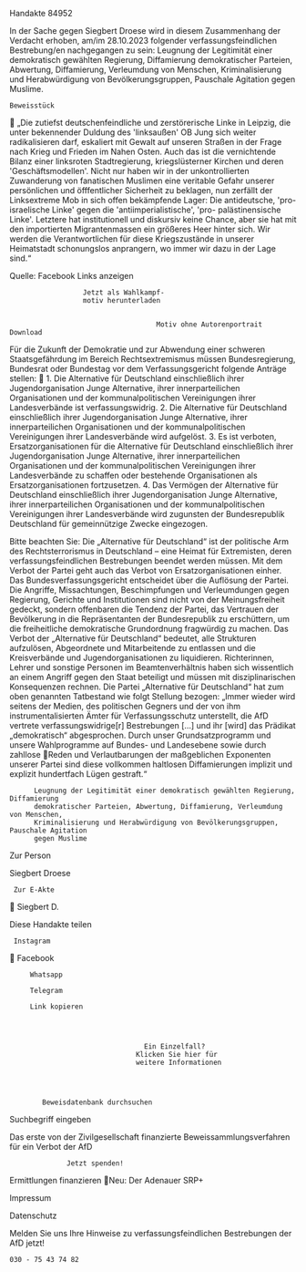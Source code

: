 Handakte 84952

In der Sache gegen Siegbert Droese wird in diesem Zusammenhang der Verdacht
erhoben, am/im 28.10.2023 folgender verfassungsfeindlichen Bestrebung/en
nachgegangen zu sein: Leugnung der Legitimität einer demokratisch gewählten
Regierung, Diffamierung demokratischer Parteien, Abwertung, Diffamierung,
Verleumdung von Menschen, Kriminalisierung und Herabwürdigung von
Bevölkerungsgruppen, Pauschale Agitation gegen Muslime.




    Beweisstück
             „Die zutiefst deutschenfeindliche und zerstörerische Linke in Leipzig, die
             unter bekennender Duldung des 'linksaußen' OB Jung sich weiter
             radikalisieren darf, eskaliert mit Gewalt auf unseren Straßen in der Frage
             nach Krieg und Frieden im Nahen Osten. Auch das ist die vernichtende
             Bilanz einer linksroten Stadtregierung, kriegslüsterner Kirchen und
             deren 'Geschäftsmodellen'. Nicht nur haben wir in der unkontrollierten
             Zuwanderung von fanatischen Muslimen eine veritable Gefahr unserer
             persönlichen und öfffentlicher Sicherheit zu beklagen, nun zerfällt der
             Linksextreme Mob in sich offen bekämpfende Lager: Die antideutsche,
             'pro-israelische Linke' gegen die 'antiimperialistische', 'pro-
             palästinensische Linke'. Letztere hat institutionell und diskursiv keine
             Chance, aber sie hat mit den importierten Migrantenmassen ein größeres
             Heer hinter sich. Wir werden die Verantwortlichen für diese
             Kriegszustände in unserer Heimatstadt schonungslos anprangern, wo
             immer wir dazu in der Lage sind.“



Quelle:
Facebook
Links anzeigen




                      Jetzt als Wahlkampf-
                      motiv herunterladen


                                        Motiv ohne Autorenportrait          Download




Für die Zukunft der Demokratie und zur Abwendung einer schweren
Staatsgefährdung im Bereich Rechtsextremismus müssen Bundesregierung,
Bundesrat oder Bundestag vor dem Verfassungsgericht folgende Anträge stellen:
   1. Die Alternative für Deutschland einschließlich ihrer Jugendorganisation
      Junge Alternative, ihrer innerparteilichen Organisationen und der
      kommunalpolitischen Vereinigungen ihrer Landesverbände ist
      verfassungswidrig.
   2. Die Alternative für Deutschland einschließlich ihrer Jugendorganisation
      Junge Alternative, ihrer innerparteilichen Organisationen und der
      kommunalpolitischen Vereinigungen ihrer Landesverbände wird aufgelöst.
   3. Es ist verboten, Ersatzorganisationen für die Alternative für Deutschland
      einschließlich ihrer Jugendorganisation Junge Alternative, ihrer
      innerparteilichen Organisationen und der kommunalpolitischen
      Vereinigungen ihrer Landesverbände zu schaffen oder bestehende
      Organisationen als Ersatzorganisationen fortzusetzen.
   4. Das Vermögen der Alternative für Deutschland einschließlich ihrer
      Jugendorganisation Junge Alternative, ihrer innerparteilichen Organisationen
      und der kommunalpolitischen Vereinigungen ihrer Landesverbände wird
      zugunsten der Bundesrepublik Deutschland für gemeinnützige Zwecke
      eingezogen.



Bitte beachten Sie: Die „Alternative für Deutschland“ ist der politische Arm des Rechtsterrorismus in
Deutschland – eine Heimat für Extremisten, deren verfassungsfeindlichen Bestrebungen beendet
werden müssen. Mit dem Verbot der Partei geht auch das Verbot von Ersatzorganisationen einher. Das
Bundesverfassungsgericht entscheidet über die Auflösung der Partei. Die Angriffe, Missachtungen,
Beschimpfungen und Verleumdungen gegen Regierung, Gerichte und Institutionen sind nicht von der
Meinungsfreiheit gedeckt, sondern offenbaren die Tendenz der Partei, das Vertrauen der Bevölkerung
in die Repräsentanten der Bundesrepublik zu erschüttern, um die freiheitliche demokratische
Grundordnung fragwürdig zu machen. Das Verbot der „Alternative für Deutschland“ bedeutet, alle
Strukturen aufzulösen, Abgeordnete und Mitarbeitende zu entlassen und die Kreisverbände und
Jugendorganisationen zu liquidieren. Richterinnen, Lehrer und sonstige Personen im
Beamtenverhältnis haben sich wissentlich an einem Angriff gegen den Staat beteiligt und müssen mit
disziplinarischen Konsequenzen rechnen.
Die Partei „Alternative für Deutschland“ hat zum oben genannten Tatbestand wie folgt Stellung
bezogen: „Immer wieder wird seitens der Medien, des politischen Gegners und der von ihm
instrumentalisierten Ämter für Verfassungsschutz unterstellt, die AfD vertrete verfassungswidrige[r]
Bestrebungen […] und ihr [wird] das Prädikat „demokratisch“ abgesprochen. Durch unser
Grundsatzprogramm und unsere Wahlprogramme auf Bundes- und Landesebene sowie durch zahllose
Reden und Verlautbarungen der maßgeblichen Exponenten unserer Partei sind diese vollkommen
haltlosen Diffamierungen implizit und explizit hundertfach Lügen gestraft.“




          Leugnung der Legitimität einer demokratisch gewählten Regierung, Diffamierung
          demokratischer Parteien, Abwertung, Diffamierung, Verleumdung von Menschen,
          Kriminalisierung und Herabwürdigung von Bevölkerungsgruppen, Pauschale Agitation
          gegen Muslime




   Zur Person


   Siegbert Droese

     Zur E-Akte
                  Siegbert D.

Diese Handakte teilen


     Instagram
         Facebook

         Whatsapp

         Telegram

         Link kopieren




                                     Ein Einzelfall?
                                   Klicken Sie hier für
                                   weitere Informationen




            Beweisdatenbank durchsuchen

  Suchbegriff eingeben

  Das erste von der Zivilgesellschaft finanzierte
   Beweissammlungsverfahren für ein Verbot
                     der AfD

                  Jetzt spenden!




Ermittlungen finanzieren
Neu: Der Adenauer SRP+

Impressum

Datenschutz




Melden Sie uns Ihre Hinweise zu verfassungsfeindlichen Bestrebungen der AfD
jetzt!

    030 - 75 43 74 82
